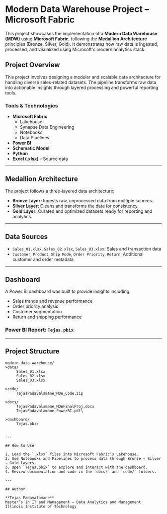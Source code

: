 # Modern Data Warehouse Project – Microsoft Fabric

This project showcases the implementation of a **Modern Data Warehouse (MDW)** using **Microsoft Fabric**, following the **Medallion Architecture** principles (Bronze, Silver, Gold). It demonstrates how raw data is ingested, processed, and visualized using Microsoft's modern analytics stack.

## Project Overview

This project involves designing a modular and scalable data architecture for handling diverse sales-related datasets. The pipeline transforms raw data into actionable insights through layered processing and powerful reporting tools.

### Tools & Technologies

- **Microsoft Fabric**
  - Lakehouse
  - Synapse Data Engineering
  - Notebooks
  - Data Pipelines
- **Power BI**
- **Schematic Model**
- **Python**
- **Excel (.xlsx)** – Source data

---

## Medallion Architecture

The project follows a three-layered data architecture:

- **Bronze Layer:** Ingests raw, unprocessed data from multiple sources.
- **Silver Layer:** Cleans and transforms the data for consistency.
- **Gold Layer:** Curated and optimized datasets ready for reporting and analytics.

---

## Data Sources

- `Sales_01.xlsx`, `Sales_02.xlsx`, `Sales_03.xlsx`: Sales and transaction data
- `Customer`, `Product`, `Ship Mode`, `Order Priority`, `Return`: Additional customer and order metadata

---

## Dashboard

A Power BI dashboard was built to provide insights including:

- Sales trends and revenue performance
- Order priority analysis
- Customer segmentation
- Return and shipping performance

### Power BI Report: `Tejas.pbix`

---

## Project Structure

```
modern-data-warehouse/
>data/
     Sales_01.xlsx
     Sales_02.xlsx
     Sales_03.xlsx

>code/
     TejasPadavalamane_MDW_Code.zip

>docs/
     TejasPadavalamane_MDWFinalProj.docx
     TejasPadavalamane_PowerBI.pdf\

>dashboard/
     Tejas.pbix


---

## How to Use

1. Load the `.xlsx` files into Microsoft Fabric’s Lakehouse.
2. Use Notebooks and Pipelines to process data through Bronze → Silver → Gold layers.
3. Open `Tejas.pbix` to explore and interact with the dashboard.
4. Review documentation and code in the `docs/` and `code/` folders.

---

## Author

**Tejas Padavalamane**  
Master’s in IT and Management – Data Analytics and Management  
Illinois Institute of Technology
